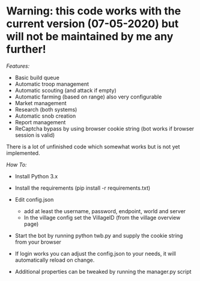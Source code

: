 # Warning: this code works with the current version (07-05-2020) but will not be maintained by me any further!

*Features:*

- Basic build queue
- Automatic troop management
- Automatic scouting (and attack if empty)
- Automatic farming (based on range) also very configurable
- Market management
- Research (both systems)
- Automatic snob creation
- Report management
- ReCaptcha bypass by using browser cookie string (bot works if browser session is valid)

There is a lot of unfinished code which somewhat works but is not yet implemented.

*How To:*
- Install Python 3.x
- Install the requirements (pip install -r requirements.txt)
- Edit config.json
	- add at least the username, password, endpoint, world and server
	- In the village config set the VillageID (from the village overview page)

- Start the bot by running python twb.py and supply the cookie string from your browser
- If login works you can adjust the config.json to your needs, it will automatically reload on change.
- Additional properties can be tweaked by running the manager.py script


